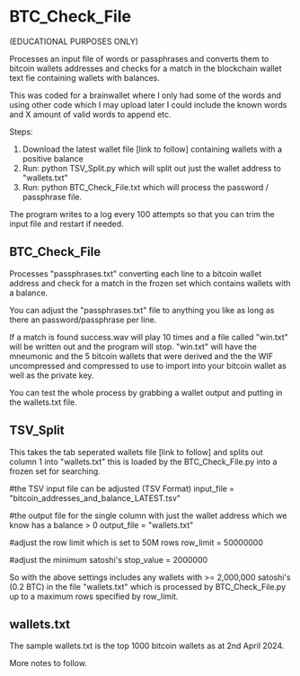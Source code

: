 # BTC_Check_File

(EDUCATIONAL PURPOSES ONLY)

Processes an input file of words or passphrases and converts them to bitcoin wallets addresses and checks for a match in the blockchain wallet text fie containing wallets with balances.

This was coded for a brainwallet where I only had some of the words and using other code which I may upload later I could include the known words and X amount of valid words to append etc.

Steps:

1) Download the latest wallet file [link to follow] containing wallets with a positive balance
2) Run: python TSV_Split.py
   which will split out just the wallet address to "wallets.txt"
3) Run: python BTC_Check_File.txt
   which will process the password / passphrase file.

The program writes to a log every 100 attempts so that you can trim the input file and restart if needed.

BTC_Check_File
------------------------

Processes "passphrases.txt" converting each line to a bitcoin wallet address and check for a match in the frozen set which contains wallets with a balance.

You can adjust the "passphrases.txt" file to anything you like as long as there an password/passphrase per line.

If a match is found success.wav will play 10 times and a file called "win.txt" will be written out and the program will stop.  "win.txt" will have the mneumonic and the 5 bitcoin wallets that were derived and the the WIF uncompressed and compressed to use to import into your bitcoin wallet as well as the private key.

You can test the whole process by grabbing a wallet output and putting in the wallets.txt file.

TSV_Split
------------------------
This takes the tab seperated wallets file [link to follow] and splits out column 1 into "wallets.txt" this is loaded by the BTC_Check_File.py into a frozen set for searching.

#the TSV input file can be adjusted (TSV Format)
input_file = "bitcoin_addresses_and_balance_LATEST.tsv"

#the output file for the single column with just the wallet address which we know has a balance > 0
output_file = "wallets.txt"

#adjust the row limit which is set to 50M rows
row_limit = 50000000

#adjust the minimum satoshi's 
stop_value = 2000000

So with the above settings includes any wallets with >= 2,000,000 satoshi's (0.2 BTC) in the file "wallets.txt" which is processed by BTC_Check_File.py up to a maximum rows specified by row_limit. 

wallets.txt
-------------------------
The sample wallets.txt is the top 1000 bitcoin wallets as at 2nd April 2024.

More notes to follow.
